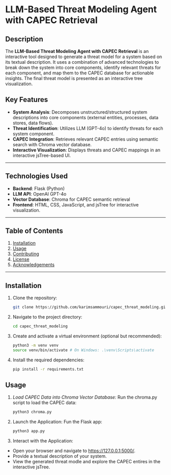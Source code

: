 # LLM-Based Threat Modeling Agent with CAPEC Retrieval

## Description
The **LLM-Based Threat Modeling Agent with CAPEC Retrieval** is an interactive tool designed to generate a threat model for a system based on its textual description. It uses a combination of advanced technologies to break down the system into core components, identify relevant threats for each component, and map them to the CAPEC database for actionable insights. The final threat model is presented as an interactive tree visualization.

## Key Features
- **System Analysis**: Decomposes unstructured/structured system descriptions into core components (external entities, processes, data stores, data flows).
- **Threat Identification**: Utilizes LLM (GPT-4o) to identify threats for each system component.
- **CAPEC Integration**: Retrieves relevant CAPEC entries using semantic search with Chroma vector database.
- **Interactive Visualization**: Displays threats and CAPEC mappings in an interactive jsTree-based UI.

---

## Technologies Used
- **Backend**: Flask (Python)
- **LLM API**: OpenAI GPT-4o
- **Vector Database**: Chroma for CAPEC semantic retrieval
- **Frontend**: HTML, CSS, JavaScript, and jsTree for interactive visualization.

---

## Table of Contents
1. [Installation](#installation)
2. [Usage](#usage)
3. [Contributing](#contributing)
4. [License](#license)
5. [Acknowledgements](#acknowledgements)

---

## Installation
1. Clone the repository:
    ```bash
    git clone https://github.com/karimsammouri/capec_threat_modeling.git
2. Navigate to the project directory:
    ```bash
    cd capec_threat_modeling
3. Create and activate a virtual environment (optional but recommended):
    ```bash
    python3 -m venv venv
    source venv/bin/activate # On Windows: .\venv\Scripts\activate
4. Install the required dependencies:
    ```bash
    pip install -r requirements.txt

## Usage
1. *Load CAPEC Data into Chroma Vector Database:* Run the chroma.py script to load the CAPEC data:
    ```bash
    python3 chroma.py
2. Launch the Application: Fun the Flask app:
    ```bash
    python3 app.py
3. Interact with the Application:
- Open your browser and navigate to https://127.0.0.1:5000/.
- Provide a textual description of your system.
- View the generated threat modle and explore the CAPEC entires in the interactive jsTree.